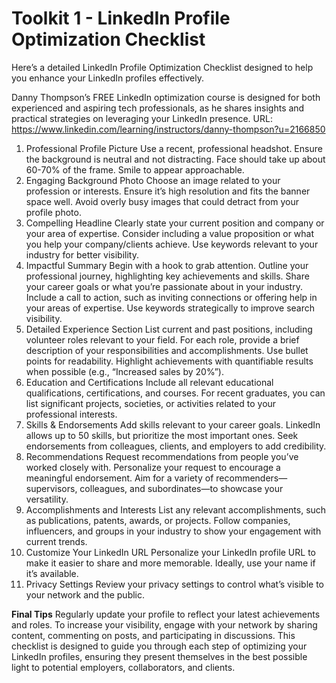 # Toolkit 1 - LinkedIn Profile Optimization Checklist

Here’s a detailed LinkedIn Profile Optimization Checklist designed to help you enhance your LinkedIn profiles effectively.

Danny Thompson’s FREE LinkedIn optimization course is designed for both experienced and aspiring tech professionals, as he shares insights and practical strategies on leveraging your LinkedIn presence.
URL: https://www.linkedin.com/learning/instructors/danny-thompson?u=2166850 
1. Professional Profile Picture
Use a recent, professional headshot.
Ensure the background is neutral and not distracting.
Face should take up about 60-70% of the frame.
Smile to appear approachable.
2. Engaging Background Photo
Choose an image related to your profession or interests.
Ensure it’s high resolution and fits the banner space well.
Avoid overly busy images that could detract from your profile photo.
3. Compelling Headline
Clearly state your current position and company or your area of expertise.
Consider including a value proposition or what you help your company/clients achieve.
Use keywords relevant to your industry for better visibility.
4. Impactful Summary
Begin with a hook to grab attention.
Outline your professional journey, highlighting key achievements and skills.
Share your career goals or what you’re passionate about in your industry.
Include a call to action, such as inviting connections or offering help in your areas of expertise.
Use keywords strategically to improve search visibility.
5. Detailed Experience Section
List current and past positions, including volunteer roles relevant to your field.
For each role, provide a brief description of your responsibilities and accomplishments. Use bullet points for readability.
Highlight achievements with quantifiable results when possible (e.g., “Increased sales by 20%”).
6. Education and Certifications
Include all relevant educational qualifications, certifications, and courses.
For recent graduates, you can list significant projects, societies, or activities related to your professional interests.
7. Skills & Endorsements
Add skills relevant to your career goals. LinkedIn allows up to 50 skills, but prioritize the most important ones.
Seek endorsements from colleagues, clients, and employers to add credibility.
8. Recommendations
Request recommendations from people you’ve worked closely with. Personalize your request to encourage a meaningful endorsement.
Aim for a variety of recommenders—supervisors, colleagues, and subordinates—to showcase your versatility.
9. Accomplishments and Interests
List any relevant accomplishments, such as publications, patents, awards, or projects.
Follow companies, influencers, and groups in your industry to show your engagement with current trends.
10. Customize Your LinkedIn URL
Personalize your LinkedIn profile URL to make it easier to share and more memorable. Ideally, use your name if it’s available.
11. Privacy Settings
Review your privacy settings to control what’s visible to your network and the public.

**Final Tips**
Regularly update your profile to reflect your latest achievements and roles.
To increase your visibility, engage with your network by sharing content, commenting on posts, and participating in discussions.
This checklist is designed to guide you through each step of optimizing your LinkedIn profiles, ensuring they present themselves in the best possible light to potential employers, collaborators, and clients.
